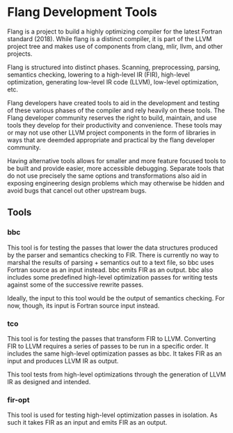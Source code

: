 # Flang Development Tools

Flang is a project to build a highly optimizing compiler for the latest Fortran
standard (2018). While flang is a distinct compiler, it is part of the LLVM
project tree and makes use of components from clang, mlir, llvm, and other
projects.

Flang is structured into distinct phases. Scanning, preprocessing, parsing,
semantics checking, lowering to a high-level IR (FIR), high-level optimization,
generating low-level IR code (LLVM), low-level optimization, etc.

Flang developers have created tools to aid in the development and testing of
these various phases of the compiler and rely heavily on these tools. The Flang
developer community reserves the right to build, maintain, and use tools they
develop for their productivity and convenience. These tools may or may not use
other LLVM project components in the form of libraries in ways that are deemded
appropriate and practical by the flang developer community.

Having alternative tools allows for smaller and more feature focused tools to be
built and provide easier, more accessible debugging. Separate tools that do not
use precisely the same options and transformations also aid in exposing
engineering design problems which may otherwise be hidden and avoid bugs that
cancel out other upstream bugs.

## Tools

### bbc

This tool is for testing the passes that lower the data structures produced by
the parser and semantics checking to FIR. There is currently no way to marshal
the results of parsing + semantics out to a text file, so bbc uses Fortran
source as an input instead. bbc emits FIR as an output. bbc also includes some
predefined high-level optimization passes for writing tests against some of the
successive rewrite passes.

Ideally, the input to this tool would be the output of semantics checking.
For now, though, its input is Fortran source input instead.

### tco

This tool is for testing the passes that transform FIR to LLVM. Converting FIR
to LLVM requires a series of passes to be run in a specific order. It includes
the same high-level optimization passes as bbc. It takes FIR as an input and
produces LLVM IR as output.

This tool tests from high-level optimizations through the generation of LLVM
IR as designed and intended.

### fir-opt

This tool is used for testing high-level optimization passes in isolation. As
such it takes FIR as an input and emits FIR as an output.
